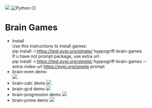<a href="https://codeclimate.com/github/Hyppogriff/python-project-lvl1/maintainability"><img src="https://api.codeclimate.com/v1/badges/419a6e90f3bd4e1769aa/maintainability" /></a>
![Python CI](https://github.com/Hyppogriff/python-project-lvl1/workflows/Python%20CI/badge.svg)
# Brain Games
* Install  
Use this instructions to install games:  
pip install -i https://test.pypi.org/simple/ hyppogriff-brain-games  
If u have not prompt package, use extra url:  
pip install -i https://test.pypi.org/simple/ hyppogriff-brain-games --extra-index-url https://pypi.org/simple prompt
* brain-even demo  
<a href="https://asciinema.org/a/sjHo1xIpWSYm6jpe2yIjVg6gA" target="_blank"><img src="https://asciinema.org/a/sjHo1xIpWSYm6jpe2yIjVg6gA.svg" /></a>
* brain-calc demo
<a href="https://asciinema.org/a/360782" target="_blank"><img src="https://asciinema.org/a/360782.svg" /></a>
* brain-gcd demo
<a href="https://asciinema.org/a/360797" target="_blank"><img src="https://asciinema.org/a/360797.svg" /></a>
* brain-progression demo
<a href="https://asciinema.org/a/360992" target="_blank"><img src="https://asciinema.org/a/360992.svg" /></a>
* brain-prime demo
<a href="https://asciinema.org/a/361184" target="_blank"><img src="https://asciinema.org/a/361184.svg" /></a>
